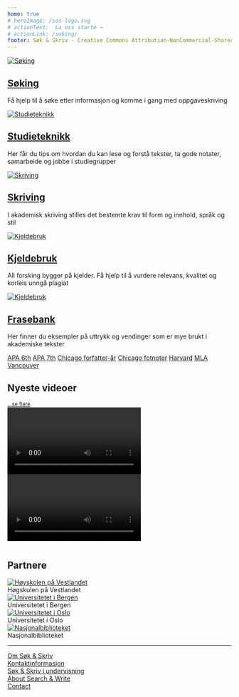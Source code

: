 ```yaml
---
home: true
# heroImage: /sos-logo.svg
# actionText:  La oss starte →
# actionLink: /soking/
footer: Søk & Skriv - Creative Commons Attribution-NonCommercial-ShareAlike 4.0
---
```


<div class="cards">
  <div class="card">
    <div class="image">
      <a href="/soking/"><img src="/images/illustrasjoner_sok_500x450.png" alt="Søking"></a>
    </div>
    <div class="content">
      <h2><a href="/soking/">Søking</a></h2>
      <p>Få hjelp til å søke etter informasjon og komme i gang med oppgaveskriving</p>
    </div>
  </div>

  <div class="card">
    <div class="image">
      <a href="/studieteknikk/"><img src="/images/illustrasjoner_lesing_500x450.png" alt="Studieteknikk"></a>
    </div>
    <div class="content">
      <h2><a href="/studieteknikk/">Studieteknikk</a></h2>
      <p>Her får du tips om hvordan du kan lese og forstå tekster, ta gode notater, samarbeide og jobbe i studiegrupper</p>
    </div>
  </div>

  <div class="card">
    <div class="image">
      <a href="/skriving/"><img src="/images/illustrasjoner_skriving_500x450.png" alt="Skriving"></a>
    </div>
    <div class="content">
      <h2><a href="/skriving/">Skriving</a></h2>
      <p>I akademisk skriving stilles det bestemte krav til form og innhold, språk og stil</p>
    </div>
  </div>

  <div class="card">
    <div class="image">
      <a href="/kjeldebruk/"><img src="/images/illustrasjoner_kildehenvisning_500x450.png" alt="Kjeldebruk"></a>
    </div>
    <div class="content">
      <h2><a href="/kjeldebruk/">Kjeldebruk</a></h2>
      <p>All forsking bygger på kjelder. Få hjelp til å vurdere relevans, kvalitet og korleis unngå plagiat</p>
    </div>
  </div>
  
  <div class="card">
    <div class="image">
      <a href="/frasebank/"><img src="/images/illustrasjoner_frasebank_500x450.png" alt="Kjeldebruk"></a>
    </div>
    <div class="content">
      <h2><a href="/frasebank/">Frasebank</a></h2>
      <p>Her finner du eksempler på uttrykk og vendinger som er mye brukt i akademiske tekster</p>
    </div>
  </div>
</div>

<div class="card references">
  <!-- <div class="image">
    <a href="/referansestiler"><img src="/images/illustrasjoner_lesing_500x450.png" alt="Referansestiler"></a>
  </div> -->
  <div class="content">
    <span class="tags">
      <span class="tag"><a href="/referansestiler/apa-6th.html">APA 6th</a></span>
      <span class="tag"><a href="/referansestiler/apa-7th.html">APA 7th</a></span>
      <span class="tag"><a href="/referansestiler/chicago-forfatter-aar.html">Chicago forfatter-år</a></span>
      <span class="tag"><a href="/referansestiler/chicago-fotnoter.html">Chicago fotnoter</a></span>
      <span class="tag"><a href="/referansestiler/harvard.html">Harvard</a></span>
      <span class="tag"><a href="/referansestiler/mla.html">MLA</a></span>
      <span class="tag"><a href="/referansestiler/vancouver.html">Vancouver</a></span>
    </span>
  </div>
</div>

<div class="flex">
  <h2 style="border-bottom:none;">Nyeste videoer</h2>
  <small><a href="/video/soking">...se flere</a></small>
</div>

<section class="container" style="margin-bottom:3em;">
  <article class="video">
    <Video id="3IIoBZ0Tf_I" />
    <h1>How to cite sources and avoid plagiarism?</h1>
  </article>


  <article class="video">
    <Video id="UpicbnpX_c4" />
    <h1>Bygge inn i Canvas</h1>
  </article>
</section>

## Partnere

<div class="partners">
  <div class="partner">
    <a href="https://www.hvl.no">
      <picture>
        <source media="(max-width: 719px)" srcset="/partners/hvl-icon.jpg">
        <img src="/partners/hvl-logo.jpg" alt="Høyskolen på Vestlandet"/>
      </picture>
    </a>
    <div class="title">
      Høgskulen på Vestlandet
    </div>
  </div>
  <div class="partner">
    <a href="https://www.uib.no">
      <picture>
        <source media="(max-width: 719px)" srcset="/partners/uib-icon.png">
        <img src="/partners/uib-logo.png" alt="Universitetet i Bergen"/>
      </picture>
    </a>
    <div class="title">
      Universitetet i Bergen
    </div>
  </div>
  <div class="partner">
    <a href="https://www.uio.no">
      <picture>
        <source media="(max-width: 719px)" type="image/svg+xml" srcset="/partners/uio-icon.svg">
        <img src="/partners/uio-logo.svg" alt="Universitetet i Oslo"/>
      </picture>
    </a>
    <div class="title">
      Universitetet i Oslo
    </div>
  </div>
  <div class="partner">
    <a href="https://www.nb.no">
      <picture>
        <source media="(max-width: 719px)" srcset="/partners/nb-icon.png">
        <img src="/partners/nb-logo.png" alt="Nasjonalbiblioteket"/>
      </picture>
    </a>
    <div class="title">
      Nasjonalbiblioteket
    </div>
  </div>
</div>

--- 

<div class="container two-column footer-links">
  <div class="align-right">
    <div><a href="/om/">Om Søk & Skriv</a></div>
    <div><a href="/om/kontaktinformasjon.html">Kontaktinformasjon</a></div>
    <div><a href="/om/sok-og-skriv-i-undervisning.html">Søk & Skriv i undervisning</a></div>
  </div>
  <div class="align-left">
    <div><a href="/en/about/">About Search & Write</a></div>
    <div><a href="/en/about/contact-information.html">Contact</a></div>
  </div>
</div>

